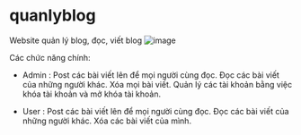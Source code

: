 # quanlyblog
Website quản lý blog, đọc, viết blog
![image](https://user-images.githubusercontent.com/100453461/160240323-320a4bda-1e7a-4d2c-bde0-0e394ca77451.png)

Các chức năng chính:
+ Admin : Post các bài viết lên để mọi người cùng đọc.
          Đọc các bài viết của những người khác.
          Xóa mọi bài viết.
          Quản lý các tài khoản bằng việc khóa tài khoản và mở khóa tài khoản.
          
+ User : Post các bài viết lên để mọi người cùng đọc.
         Đọc các bài viết của những người khác.
         Xóa các bài viết của mình. 
